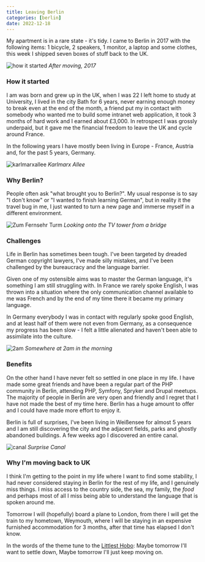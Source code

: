 ```yaml
--- 
title: Leaving Berlin
categories: [berlin]
date: 2022-12-18
---
```


My apartment is in a rare state - it's tidy. I came to Berlin in 2017 with the
following items: 1 bicycle, 2 speakers, 1 monitor, a laptop and some
clothes, this week I shipped seven boxes of stuff back to the UK.

![how it started](/images/2022-12-18/5.jpg)
*After moving, 2017*

### How it started

I am was born and grew up in the UK, when I was 22 I left home to study at
University, I lived in the city Bath for 6 years, never earning enough money
to break even at the end of the month, a friend put my in contact with
somebody who wanted me to build some intranet web application, it took 3 months of hard work
and I earned about £3,000. In retrospect I was grossly underpaid, but it gave
me the financial freedom to leave the UK and cycle around France.

In the following years I have mostly been living in Europe - France,
Austria and, for the past 5 years, Germany.

![karlmarxallee](/images/2022-12-18/1.jpg)
*Karlmarx Allee*

### Why Berlin?

People often ask "what brought you to Berlin?". My usual response is to say "I
don't know" or "I wanted to finish learning German", but in reality it the
travel bug in me, I just wanted to turn a new page and immerse myself in a
different environment.

![Zum Fernsehr Turm](/images/2022-12-18/2.jpg)
*Looking onto the TV tower from a bridge*

### Challenges

Life in Berlin has sometimes been tough. I've been targeted by dreaded German
copyright lawyers, I've made silly mistakes, and I've been challenged by the
bureaucracy and the language barrier.

Given one of my ostensible aims was to master the German language, it's
something I am still struggling with. In France we rarely spoke English, I was
thrown into a situation where the only communication channel available to me
was French and by the end of my time there it became my primary language. 

In Germany everybody I was in contact with regularly spoke good English, and
at least half of them were not even from Germany, as a consequence my progress
has been slow - I felt a little alienated and haven't been able to
assimilate into the culture.

![2am](/images/2022-12-18/3.jpg)
*Somewhere at 2am in the morning*

### Benefits

On the other hand I have never felt so settled in one place in my life. I have
made some great friends and have been a regular part of the PHP community in
Berlin, attending PHP, Symfony, Spryker and Drupal meetups. The majority of
people in Berlin are very open and friendly and I regret that I have not made
the best of my time here. Berlin has a huge amount to offer and I could have
made more effort to enjoy it.

Berlin is full of surprises, I've been living in Weißensee for almost 5 years
and I am still discovering the city and the adjacent fields, parks and
ghostly abandoned buildings. A few weeks ago I discovered an entire canal.

![canal](/images/2022-12-18/4.jpg)
*Surprise Canal*

### Why I'm moving back to UK

I think I'm getting to the point in my life where I want to find some
stability, I had never considered staying in Berlin for the rest of my life,
and I genuinely miss things. I miss access to the country side, the sea, my
family, the _food_ and perhaps most of all I miss being able to understand the language
that is spoken around me.

Tomorrow I will (hopefully) board a plane to London, from there I will get the
train to my hometown, Weymouth, where I will be staying in an expensive
furnished accommodation for 3 months, after that time has elapsed I don't know.

In the words of the theme tune to the [Littlest Hobo](https://en.wikipedia.org/wiki/The_Littlest_Hobo): Maybe tomorrow I'll want to settle down,
Maybe tomorrow I'll just keep moving on.
